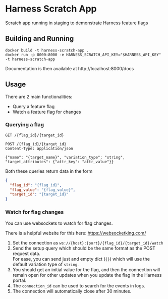 # Harness Scratch App

Scratch app running in staging to demonstrate Harness feature flags

## Building and Running

```shell
docker build -t harness-scratch-app .
docker run -p 8000:8000 -e HARNESS_SCRATCH_API_KEY="$HARNESS_API_KEY" -t harness-scratch-app
```

Documentation is then available at http://localhost:8000/docs

## Usage

There are 2 main functionalities:
* Query a feature flag
* Watch a feature flag for changes

### Querying a flag

```http request
GET /{flag_id}/{target_id}
```

```http request
POST /{flag_id}/{target_id}
Content-Type: application/json

{"name": "{target_name}", "variation_type": "string", "target_attributes": {"attr_key": "attr_value"}}
```

Both these queries return data in the form

```json
{
  "flag_id": "{flag_id}",
  "flag_value": "{flag_value}",
  "target_id": "{target_id}"
}
```

### Watch for flag changes

You can use websockets to watch for flag changes.

There is a helpful website for this here: https://websocketking.com/

1. Set the connection as `ws://{host}:{port}/{flag_id}/{target_id}/watch`
2. Send the setup query which should be the same format as the POST request data.  
   For ease, you can send just and empty dict (`{}`) which will use the default variation type of `string`.
3. You should get an initial value for the flag, and then the connection will remain open for other updates when you update the flag in the Harness portal.
4. The `connection_id` can be used to search for the events in logs.
5. The connection will automatically close after 30 minutes.
